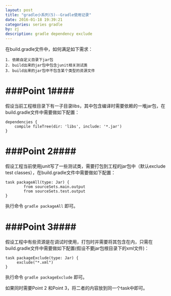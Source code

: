 ```yaml
---
layout: post
title: "gradle小系列(5)--Gradle使用记录"
date: 2016-01-18 19:39:21
categories: series gradle
by: zj
description: gradle dependency exclude
---
```


在build.gradle文件中，如何满足如下需求：

	1. 依赖自定义目录下jar包
	2. build出来的jar包中包含junit相关测试类
	3. build出来的jar包中不包含某个类型的资源文件

#  ###Point 1####

假设当前工程根目录下有一子目录libs，其中包含编译时需要依赖的一堆jar包，在build.gradle文件中需要做如下配置：

	dependencies {
		compile fileTree(dir: 'libs', include: '*.jar')
	}

#  ###Point 2####

假设工程当前使用junit写了一些测试类，需要打包到工程的jar包中（默认exclude test classes），在build.gradle文件中需要做如下配置：

	task packageAll(type: Jar) {
    		from sourceSets.main.output
    		from sourceSets.test.output
	}

执行命令 `gradle packageAll` 即可。

#  ###Point 3####

假设工程中有些资源是在调试时使用，打包时并需要将其包含在内，只需在build.gradle文件中需要做如下配置(假设不要jar包根目录下的xml文件)：

	task packageExclude(type: Jar) {
   		 exclude("*.xml")
	}

执行命令 `gradle packageExclude` 即可。

如果同时需要Point 2 和Point 3，将二者的内容放到同一个task中即可。


